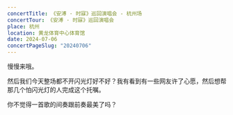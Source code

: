 ```yaml
---
concertTitle: 《安溥 · 时寐》巡回演唱会 - 杭州场
concertTour: 《安溥 · 时寐》巡回演唱会
place: 杭州
location: 黄龙体育中心体育馆
date: 2024-07-06
concertPageSlug: "20240706"
---
```

慢慢来哦。

然后我们今天整场都不开闪光灯好不好？我有看到有一些网友许了心愿，然后想帮那几个怕闪光灯的人完成这个托嘱。

你不觉得一首歌的间奏跟前奏最美了吗？